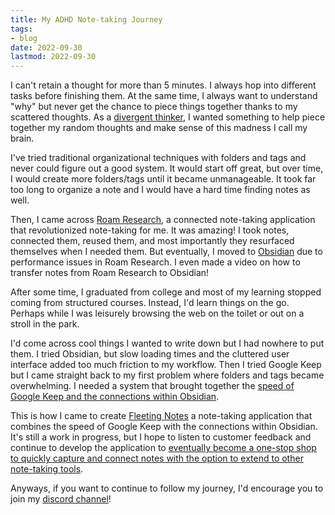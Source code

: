 ```yaml
---
title: My ADHD Note-taking Journey
tags:
- blog
date: 2022-09-30
lastmod: 2022-09-30
---
```


I can't retain a thought for more than 5 minutes. I always hop into different tasks before finishing them. At the same time, I always want to understand "why" but never get the chance to piece things together thanks to my scattered thoughts. As a [divergent thinker](../notes/divergent%20thinker.md), I wanted something to help piece together my random thoughts and make sense of this madness I call my brain.

I've tried traditional organizational techniques with folders and tags and never could figure out a good system. It would start off great, but over time, I would create more folders/tags until it became unmanageable. It took far too long to organize a note and I would have a hard time finding notes as well.

Then, I came across [Roam Research](https://roamresearch.com/), a connected note-taking application that revolutionized note-taking for me. It was amazing! I took notes, connected them, reused them, and most importantly they resurfaced themselves when I needed them. But eventually, I moved to [Obsidian](https://obsidian.md/) due to performance issues in Roam Research. I even made a video on how to transfer notes from Roam Research to Obsidian!

After some time, I graduated from college and most of my learning stopped coming from structured courses. Instead, I'd learn things on the go. Perhaps while I was leisurely browsing the web on the toilet or out on a stroll in the park.

I'd come across cool things I wanted to write down but I had nowhere to put them. I tried Obsidian, but slow loading times and the cluttered user interface added too much friction to my workflow. Then I tried Google Keep but I came straight back to my first problem where folders and tags became overwhelming. I needed a system that brought together the [speed of Google Keep and the connections within Obsidian](imagine-google-keep-with-obsidian-sync.md).

This is how I came to create [Fleeting Notes](https://fleetingnotes.app/) a note-taking application that combines the speed of Google Keep with the connections within Obsidian. It's still a work in progress, but I hope to listen to customer feedback and continue to develop the application to [eventually become a one-stop shop to quickly capture and connect notes with the option to extend to other note-taking tools](fleeting-notes-long-term-plan.md).

Anyways, if you want to continue to follow my journey, I'd encourage you to join my [discord channel](https://discord.gg/xrj6yuGNmx)!
